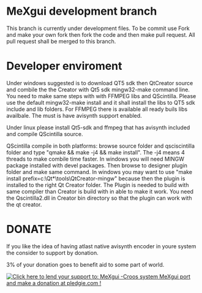 MeXgui development branch
======

This branch is currently under development files. To be commit use Fork and make your own fork then fork the code and then make pull request. All pull request shall be merged to this branch.

Developer enviroment
======

Under windows suggested is to download QT5 sdk then QtCreator source and combile the the Creator with Qt5 sdk mingw32-make command line. You need to make same steps with with FFMPEG libs and QScintilla. Please use the default mingw32-make install and it shall install the libs to QT5 sdk include and lib folders. For FFMPEG there is available all ready buils libs availbale. The must is have avisynth support enabled. 

Under linux please install Qt5-sdk and ffmpeg that has avisynth included and compile QScintilla source. 

QScintilla compile in both platforms: browse source folder and qsciscintilla folder and type "qmake && make -j4 && make install". The -j4 means 4 threads to make combile time faster. In windows you will need MINGW package installed with devel packages. Then browse to designer plugin folder and make same command. In windows you may want to use "make install prefix=c:\Qt\*\tools\QtCreator-mingw" because then the plugin is installed to the right Qt Creator folder. The Plugin is needed to build with same compiler than Creator is build with in able to make it work. You need the Qscintilla2.dll in Creator bin directory so that the plugin can work with the qt creator.

DONATE
======

If you like the idea of having atlast native avisynth encoder in youre system the consider to support by donation.

3% of your donation goes to benefit aid to some part of world.

<a href='https://pledgie.com/campaigns/22683'><img alt='Click here to lend your support to: MeXgui -Croos system MeXgui port and make a donation at pledgie.com !' src='https://pledgie.com/campaigns/22683.png?skin_name=chrome' border='0' ></a>
